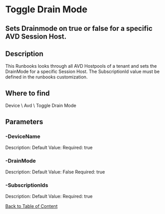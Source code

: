 # Toggle Drain Mode

## Sets Drainmode on true or false for a specific AVD Session Host.

## Description
This Runbooks looks through all AVD Hostpools of a tenant and sets the DrainMode for a specific Session Host.
The SubscriptionId value must be defined in the runbooks customization.

## Where to find
Device \ Avd \ Toggle Drain Mode

## Parameters
### -DeviceName
Description: 
Default Value: 
Required: true

### -DrainMode
Description: 
Default Value: False
Required: true

### -SubscriptionIds
Description: 
Default Value: 
Required: true


[Back to Table of Content](../../../README.md)

